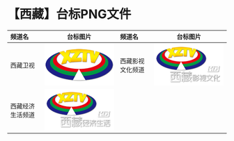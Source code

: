 # 【西藏】台标PNG文件
|频道名|台标图片|频道名|台标图片|
|:---|:---:|:---|:---:|
|西藏卫视|<img src="https://raw.githubusercontent.com/liuyilong80880/tvlog/main/img/Xizang.png">|西藏影视文化频道|<img src="https://raw.githubusercontent.com/liuyilong80880/tvlog/main/img/Xizang1.png">|
|西藏经济生活频道|<img src="https://raw.githubusercontent.com/liuyilong80880/tvlog/main/img/Xizang2.png">|
